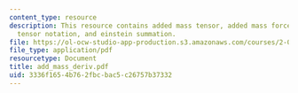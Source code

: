 ```yaml
---
content_type: resource
description: This resource contains added mass tensor, added mass forces and moments,
  tensor notation, and einstein summation.
file: https://ol-ocw-studio-app-production.s3.amazonaws.com/courses/2-016-hydrodynamics-13-012-fall-2005/3336f1654b762fbcbac5c26757b37332_add_mass_deriv.pdf
file_type: application/pdf
resourcetype: Document
title: add_mass_deriv.pdf
uid: 3336f165-4b76-2fbc-bac5-c26757b37332
---
```

